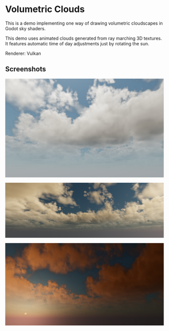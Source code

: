 # Volumetric Clouds

This is a demo implementing one way of drawing volumetric
cloudscapes in Godot sky shaders.

This demo uses animated clouds generated from ray marching
3D textures. It features automatic time of day adjustments
just by rotating the sun.

Renderer: Vulkan

## Screenshots

![Screenshot](screenshots/Midday.png)

![Screenshot](screenshots/Dusk.png)

![Screenshot](screenshots/Sunset.png)